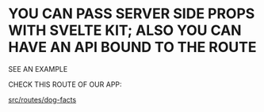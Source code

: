 # YOU CAN PASS SERVER SIDE PROPS WITH SVELTE KIT; ALSO YOU CAN HAVE AN API BOUND TO THE ROUTE

SEE AN EXAMPLE

CHECK THIS ROUTE OF OUR APP: 

[src/routes/dog-facts](src/routes/dog-facts)
